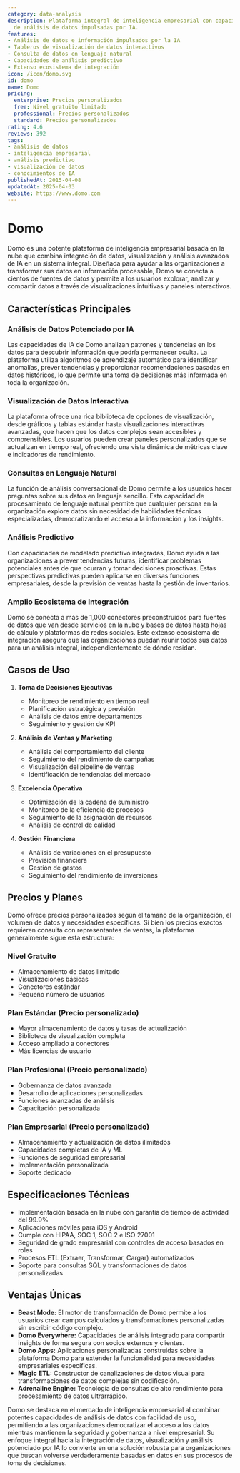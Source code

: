 ```yaml
---
category: data-analysis
description: Plataforma integral de inteligencia empresarial con capacidades avanzadas
  de análisis de datos impulsadas por IA.
features:
- Análisis de datos e información impulsados por la IA
- Tableros de visualización de datos interactivos
- Consulta de datos en lenguaje natural
- Capacidades de análisis predictivo
- Extenso ecosistema de integración
icon: /icon/domo.svg
id: domo
name: Domo
pricing:
  enterprise: Precios personalizados
  free: Nivel gratuito limitado
  professional: Precios personalizados
  standard: Precios personalizados
rating: 4.6
reviews: 392
tags:
- análisis de datos
- inteligencia empresarial
- análisis predictivo
- visualización de datos
- conocimientos de IA
publishedAt: 2015-04-08
updatedAt: 2025-04-03
website: https://www.domo.com
---
```

# Domo

Domo es una potente plataforma de inteligencia empresarial basada en la nube que combina integración de datos, visualización y análisis avanzados de IA en un sistema integral. Diseñada para ayudar a las organizaciones a transformar sus datos en información procesable, Domo se conecta a cientos de fuentes de datos y permite a los usuarios explorar, analizar y compartir datos a través de visualizaciones intuitivas y paneles interactivos.

## Características Principales

### Análisis de Datos Potenciado por IA
Las capacidades de IA de Domo analizan patrones y tendencias en los datos para descubrir información que podría permanecer oculta. La plataforma utiliza algoritmos de aprendizaje automático para identificar anomalías, prever tendencias y proporcionar recomendaciones basadas en datos históricos, lo que permite una toma de decisiones más informada en toda la organización.

### Visualización de Datos Interactiva
La plataforma ofrece una rica biblioteca de opciones de visualización, desde gráficos y tablas estándar hasta visualizaciones interactivas avanzadas, que hacen que los datos complejos sean accesibles y comprensibles. Los usuarios pueden crear paneles personalizados que se actualizan en tiempo real, ofreciendo una vista dinámica de métricas clave e indicadores de rendimiento.

### Consultas en Lenguaje Natural
La función de análisis conversacional de Domo permite a los usuarios hacer preguntas sobre sus datos en lenguaje sencillo. Esta capacidad de procesamiento de lenguaje natural permite que cualquier persona en la organización explore datos sin necesidad de habilidades técnicas especializadas, democratizando el acceso a la información y los insights.

### Análisis Predictivo
Con capacidades de modelado predictivo integradas, Domo ayuda a las organizaciones a prever tendencias futuras, identificar problemas potenciales antes de que ocurran y tomar decisiones proactivas. Estas perspectivas predictivas pueden aplicarse en diversas funciones empresariales, desde la previsión de ventas hasta la gestión de inventarios.

### Amplio Ecosistema de Integración
Domo se conecta a más de 1,000 conectores preconstruidos para fuentes de datos que van desde servicios en la nube y bases de datos hasta hojas de cálculo y plataformas de redes sociales. Este extenso ecosistema de integración asegura que las organizaciones puedan reunir todos sus datos para un análisis integral, independientemente de dónde residan.

## Casos de Uso

1. **Toma de Decisiones Ejecutivas**
   - Monitoreo de rendimiento en tiempo real
   - Planificación estratégica y previsión
   - Análisis de datos entre departamentos
   - Seguimiento y gestión de KPI

2. **Análisis de Ventas y Marketing**
   - Análisis del comportamiento del cliente
   - Seguimiento del rendimiento de campañas
   - Visualización del pipeline de ventas
   - Identificación de tendencias del mercado

3. **Excelencia Operativa**
   - Optimización de la cadena de suministro
   - Monitoreo de la eficiencia de procesos
   - Seguimiento de la asignación de recursos
   - Análisis de control de calidad

4. **Gestión Financiera**
   - Análisis de variaciones en el presupuesto
   - Previsión financiera
   - Gestión de gastos
   - Seguimiento del rendimiento de inversiones

## Precios y Planes

Domo ofrece precios personalizados según el tamaño de la organización, el volumen de datos y necesidades específicas. Si bien los precios exactos requieren consulta con representantes de ventas, la plataforma generalmente sigue esta estructura:

### Nivel Gratuito
- Almacenamiento de datos limitado
- Visualizaciones básicas
- Conectores estándar
- Pequeño número de usuarios

### Plan Estándar (Precio personalizado)
- Mayor almacenamiento de datos y tasas de actualización
- Biblioteca de visualización completa
- Acceso ampliado a conectores
- Más licencias de usuario

### Plan Profesional (Precio personalizado)
- Gobernanza de datos avanzada
- Desarrollo de aplicaciones personalizadas
- Funciones avanzadas de análisis
- Capacitación personalizada

### Plan Empresarial (Precio personalizado)
- Almacenamiento y actualización de datos ilimitados
- Capacidades completas de IA y ML
- Funciones de seguridad empresarial
- Implementación personalizada
- Soporte dedicado

## Especificaciones Técnicas

- Implementación basada en la nube con garantía de tiempo de actividad del 99.9%
- Aplicaciones móviles para iOS y Android
- Cumple con HIPAA, SOC 1, SOC 2 e ISO 27001
- Seguridad de grado empresarial con controles de acceso basados en roles
- Procesos ETL (Extraer, Transformar, Cargar) automatizados
- Soporte para consultas SQL y transformaciones de datos personalizadas

## Ventajas Únicas

- **Beast Mode:** El motor de transformación de Domo permite a los usuarios crear campos calculados y transformaciones personalizadas sin escribir código complejo.
- **Domo Everywhere:** Capacidades de análisis integrado para compartir insights de forma segura con socios externos y clientes.
- **Domo Apps:** Aplicaciones personalizadas construidas sobre la plataforma Domo para extender la funcionalidad para necesidades empresariales específicas.
- **Magic ETL:** Constructor de canalizaciones de datos visual para transformaciones de datos complejas sin codificación.
- **Adrenaline Engine:** Tecnología de consultas de alto rendimiento para procesamiento de datos ultrarrápido.

Domo se destaca en el mercado de inteligencia empresarial al combinar potentes capacidades de análisis de datos con facilidad de uso, permitiendo a las organizaciones democratizar el acceso a los datos mientras mantienen la seguridad y gobernanza a nivel empresarial. Su enfoque integral hacia la integración de datos, visualización y análisis potenciado por IA lo convierte en una solución robusta para organizaciones que buscan volverse verdaderamente basadas en datos en sus procesos de toma de decisiones.